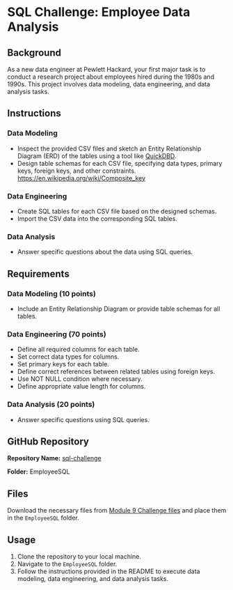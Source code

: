 # SQL Challenge: Employee Data Analysis

## Background

As a new data engineer at Pewlett Hackard, your first major task is to conduct a research project about employees hired during the 1980s and 1990s. This project involves data modeling, data engineering, and data analysis tasks.

## Instructions

### Data Modeling
- Inspect the provided CSV files and sketch an Entity Relationship Diagram (ERD) of the tables using a tool like [QuickDBD](http://www.quickdatabasediagrams.com/).
- Design table schemas for each CSV file, specifying data types, primary keys, foreign keys, and other constraints. https://en.wikipedia.org/wiki/Composite_key

### Data Engineering
- Create SQL tables for each CSV file based on the designed schemas.
- Import the CSV data into the corresponding SQL tables.

### Data Analysis
- Answer specific questions about the data using SQL queries.

## Requirements

### Data Modeling (10 points)
- Include an Entity Relationship Diagram or provide table schemas for all tables.

### Data Engineering (70 points)
- Define all required columns for each table.
- Set correct data types for columns.
- Set primary keys for each table.
- Define correct references between related tables using foreign keys.
- Use NOT NULL condition where necessary.
- Define appropriate value length for columns.

### Data Analysis (20 points)
- Answer specific questions using SQL queries.

## GitHub Repository

**Repository Name:** [sql-challenge](#)

**Folder:** EmployeeSQL

## Files

Download the necessary files from [Module 9 Challenge files](#) and place them in the `EmployeeSQL` folder.

## Usage

1. Clone the repository to your local machine.
2. Navigate to the `EmployeeSQL` folder.
3. Follow the instructions provided in the README to execute data modeling, data engineering, and data analysis tasks.



